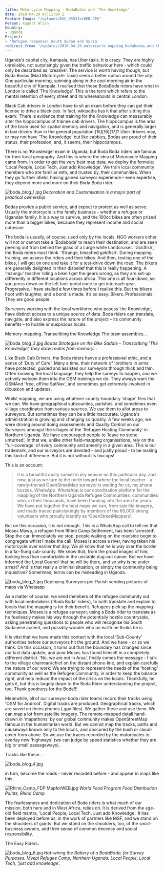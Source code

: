 ```yaml
---
title: Motorcycle Mapping - BodaBodas and 'The Knowledge'
date: 2018-04-29 07:11:00 Z
Feature Image: "/uploads/DSC_0553forWEB.JPG"
Person: Rupert Allan
Country:
- Uganda
Project:
- 'Refugee response: South Sudan and Syria'
redirect_from: "/updates/2018-04-29_motorcycle_mapping_bodabodas_and_the_knowledge"
---
```


Uganda's capital city, Kampala, has Uber taxis. It is crazy. They are highly unreliable, not surprisingly given the traffic behaviour here - which could only be described as 'creative'. The service is worth having though, but Boda Bodas (Mad Motorcycle Taxis) seem a better option around the city. One particular morning, spinning along in the cool morning air in the beautiful city of Kampala, I realised that these BodaBoda riders have what in London is called ‘The Knowledge’. This is the term which refers to the mental retention of every street and its whereabouts in central London.

Black Cab drivers in London have to sit an exam before they can get their license to drive a black cab. In fact, wikipedia has it that after sitting this exam: ‘There is evidence that training for the Knowledge can measurably alter the hippocampus of trainee cab drivers. The hippocampus is the area of the brain used for spatial memory and navigation, and is generally larger in taxi drivers than in the general population.\[15\]\[16\]\[17\]’! Uber drivers may, or may not have ‘The Knowledge’ but like cabbies, Bodas are proud of their status, their profession, and, it seems, their hippocampus.

There is no ‘Knowledge’ exam in Uganda, but Boda Boda riders are famous for their local geography. And this is where the idea of Motorcycle Mapping came from. In order to get the very best map data, we deploy the formula: ‘Local People, Local Tech, Just add Knowledge’. We train local community members who are familiar with, and trusted by, their communities. When they go further afield, having gained surveyor experience – even expertise, they depend more and more on their Boda Boda rider.

![boda_blog_1.jpg](/uploads/boda_blog_1.jpg)
*Decoration and Customisation is a major part of practical ownership*

Bodas provide a public service, and expect to protect as well as serve. Usually the motorcycle is the family business - whether a refugee or Ugandan family. It is a way to survive, and the 100cc bikes are often prized more than a bigger bikes, because they represent income and social cohesion.

The boda is usually, of course, used only by the locals. NGO workers either will not or cannot take a ‘Bodaboda’ to reach their destination, and are seen peering out from behind the glass of a Large white Landcruiser. 'Goldfish', the Boda riders must think. 'Strange, bleached goldfish'. During mapping training, we assess the riders and their bikes. And then, testing one of the bikes, I will get on one and take it for a test-drive down the road. The bikers are generally delighted in their disbelief that this is really happening. A 'mzungu' teacher riding a bike! I get the gears wrong, as they are set-up differently in different locations across africa. This one is all four-down, so you press down on the left foot-pedal once to get into each gear. Progressive. I have stalled a few times before I realise this. But the bikers hoot with laughter, and a bond is made. It’s so easy. Bikers. Professionals. They are good people.

Surveyors working with the local workforce who posess ‘the Knowledge’, have distinct access to a unique source of data. Boda riders can translate, navigate, and also express the nature of the project – its community benefits – to hostile or suspicious locals.

Memory-mapping. Transcribing the Knowledge The team assembles...

![boda_blog_2.jpg](/uploads/boda_blog_2.jpg)
*Bodas Strategise on the Bike Saddle - Transcribing 'The Knowledge', they draw routes from memory...*

Like Black Cab Drivers, the Boda riders havve a professional ethic, and a sense of 'Duty of Care'. Many a time, their network of 'brothers in arms' have protected, guided and assisted our surveyors through thick and thin.  Often knowing the local language, they help the surveys to happen, and we actively welcom them into the OSM trainings we do. They always want the OSMAnd 'free, offline SatNav', and sometimes get extremely involved in dicussion and updates.

Whilst mapping, we are using whatever county-boundary 'shape' files that we can. We have geographical subcounties, parishes, and sometimes even village coordinates from various sources. We use them to allot areas to surveyors. But sometimes they can be a little inaccurate. Uganda's administration is growing and changing so quickly. A few weeks ago, we were driving around doing assessments and Quality Control on our Surveyors amongst the villages of the 'Refugee Hosting Community' in Northern Uganda. We have encouraged people to 'leave no stone unturned', in that we, unlike other field-mapping organisations, rely on the 'full-coverage' of every community and amenity in a given area. This is our trademark, and our surveyors are devoted - and justly proud - to be making this kind of difference. But it is not without its hiccups!

This is an account:

> It is a beautiful dusty sunset in dry season on this particular day, and now, just as we turn to the north toward where the local teacher - a newly-trained OpenStreetMap surveyor is waiting for us, my phone buzzes. WhatsApp. WhatsApp is our coordination platform for the mapping of the Northern Uganda Refugee Communities; communities who, in their thousands, have been flooding into the area for years. We have put together the best maps we can, from satellite imagery, and roads traced painstakingly by members of the 60,000 strong volunteers who proudly identify as ‘OpenStreetMappers’.

But on this occasion, it is not enough. This is a WhatsApp call to tell me that Moses Mawa, a refugee from Rhino Camp Settlement, has been 'arrested'. Stop the car. Immediately we stop, people walking on the roadside begin to congregate whilst I make the call. Moses is across a river, having taken his motorcycle over earlier that day. We all know that he is way over the border in a far-flung sub-county. We know that, from the proud images of him, looking less than comfortable in the unstable dug-out canoe. But we have informed the Local Council that he will be there, and so why is he under arrest? And is that really a criminal situation, or simply the community being inquisitive?  Sometimes, terms can be misleading in Uganda.

![boda_blog_3.jpg](/uploads/boda_blog_3.jpg)
Deploying Surveyors per Parish sending pictures of maps via Whatsapp

As a matter of course, we send members of the refugee community out with local motorbikers (‘Boda Boda’ riders), to both translate and explain to locals that the mapping is for their benefit. Refugees pick up the mapping techniques. Moses is a refugee surveyor, using a Boda rider to translate as he fearlessly makes his way through the potentially hostile countryside, asking penetrating questions to people who will recognise his South Sudanese accent, and possibly wonder who on earth he thinks he is.

It is vital that we have made this contact with the local 'Sub-County' authorities before our surveyors hit the ground. And we have - or so we think. On this occasion, it turns out that the boundary has changed since our last data update, and poor Moses has found himself in a completely different district. 'No, we are not in Arua', finally comes the message - I talk to the village chairman/chief on the distant phone-line, and explain carefully the nature of our work: We are trying to represent the needs of the 'hosting' community as well as the Refugee Community, in order to keep the balance right, and help reduce the impact of the crisis on the locals. Thankfully, he gets it, but this is largely down to the Boda Rider understanding the project, too. Thank goodness for the Boda!!!

Meanwhile, all of our surveyor-boda rider teams record their tracks using 'OSM for Android'. Digital tracks are produced. Geographical tracks, which are saved on theirs phones (.gpx files). We gather these and use them. We can map a lot from satellite imagery. The remote-mapped detail hand-drawn in 'mapathons' by our global community makes OpenStreetMap famous in the humanitarian world. But we cannot map the tracks, paths and causeways known only to the locals, and obscured by the bush or cloud-cover from above. So we use the traces recorded by the motorcycles to overlay new 'highways' (we can judge by speed statistics whether they are big or small passageways).

Tracks like these...

![boda_blog_4.jpg](/uploads/boda_blog_4.jpg)

in turn, become the roads - never recorded before - and appear in maps like this:

![Rhino_Camp_FDP MapforWEB.jpg](/uploads/Rhino_Camp_FDP%20MapforWEB.jpg)
*World Food Program Food Distribution Points, Rhino Camp*

The fearlessness and dedication of Boda riders is what much of our mission, both here and in West Africa, relies on. It is derived from the age-old field mantra, 'Local People, Local Tech, Just add Knowledge'. It has been deployed before us, in the work of partners like MSF, and we stand on the shoulders of giants. But we stand on the shoulders, too, of the small-business owners, and their sense of common decency and social responsibility.

The Easy Riders.

![boda_blog_6.jpg](/uploads/boda_blog_6.jpg)
*Hot-wiring the Battery of a BodaBoda, for Survey Purposes. Mvepi Refugee Camp, Northern Uganda. Local People, Local Tech, ‘just add knowledge’.*